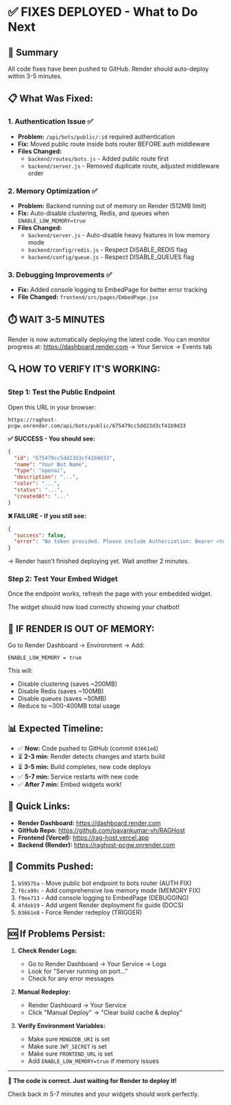 # ✅ FIXES DEPLOYED - What to Do Next

## 🎯 Summary
All code fixes have been pushed to GitHub. Render should auto-deploy within 3-5 minutes.

## 📋 What Was Fixed:

### 1. **Authentication Issue** ✅
   - **Problem:** `/api/bots/public/:id` required authentication
   - **Fix:** Moved public route inside bots router BEFORE auth middleware
   - **Files Changed:**
     - `backend/routes/bots.js` - Added public route first
     - `backend/server.js` - Removed duplicate route, adjusted middleware order

### 2. **Memory Optimization** ✅
   - **Problem:** Backend running out of memory on Render (512MB limit)
   - **Fix:** Auto-disable clustering, Redis, and queues when `ENABLE_LOW_MEMORY=true`
   - **Files Changed:**
     - `backend/server.js` - Auto-disable heavy features in low memory mode
     - `backend/config/redis.js` - Respect DISABLE_REDIS flag
     - `backend/config/queue.js` - Respect DISABLE_QUEUES flag

### 3. **Debugging Improvements** ✅
   - **Fix:** Added console logging to EmbedPage for better error tracking
   - **File Changed:** `frontend/src/pages/EmbedPage.jsx`

## ⏱️ WAIT 3-5 MINUTES

Render is now automatically deploying the latest code. You can monitor progress at:
https://dashboard.render.com → Your Service → Events tab

## 🔍 HOW TO VERIFY IT'S WORKING:

### Step 1: Test the Public Endpoint
Open this URL in your browser:
```
https://raghost-pcgw.onrender.com/api/bots/public/675479cc5dd23d3cf41b9d33
```

**✅ SUCCESS - You should see:**
```json
{
  "id": "675479cc5dd23d3cf41b9d33",
  "name": "Your Bot Name",
  "type": "openai",
  "description": "...",
  "color": "...",
  "status": "...",
  "createdAt": "..."
}
```

**❌ FAILURE - If you still see:**
```json
{
  "success": false,
  "error": "No token provided. Please include Authorization: Bearer <token>"
}
```
→ Render hasn't finished deploying yet. Wait another 2 minutes.

### Step 2: Test Your Embed Widget
Once the endpoint works, refresh the page with your embedded widget.

The widget should now load correctly showing your chatbot!

## 🚨 IF RENDER IS OUT OF MEMORY:

Go to Render Dashboard → Environment → Add:
```
ENABLE_LOW_MEMORY = true
```

This will:
- Disable clustering (saves ~200MB)
- Disable Redis (saves ~100MB)
- Disable queues (saves ~50MB)
- Reduce to ~300-400MB total usage

## 📊 Expected Timeline:

- ✅ **Now:** Code pushed to GitHub (commit `03661e8`)
- ⏳ **2-3 min:** Render detects changes and starts build
- ⏳ **3-5 min:** Build completes, new code deploys
- ✅ **5-7 min:** Service restarts with new code
- ✅ **After 7 min:** Embed widgets work!

## 🔗 Quick Links:

- **Render Dashboard:** https://dashboard.render.com
- **GitHub Repo:** https://github.com/pavankumar-vh/RAGHost
- **Frontend (Vercel):** https://rag-host.vercel.app
- **Backend (Render):** https://raghost-pcgw.onrender.com

## 📝 Commits Pushed:

1. `b59575a` - Move public bot endpoint to bots router (AUTH FIX)
2. `f6ca99c` - Add comprehensive low memory mode (MEMORY FIX)
3. `f9ee713` - Add console logging to EmbedPage (DEBUGGING)
4. `4fdeb19` - Add urgent Render deployment fix guide (DOCS)
5. `03661e8` - Force Render redeploy (TRIGGER)

## 🆘 If Problems Persist:

1. **Check Render Logs:**
   - Go to Render Dashboard → Your Service → Logs
   - Look for "Server running on port..."
   - Check for any error messages

2. **Manual Redeploy:**
   - Render Dashboard → Your Service
   - Click "Manual Deploy" → "Clear build cache & deploy"

3. **Verify Environment Variables:**
   - Make sure `MONGODB_URI` is set
   - Make sure `JWT_SECRET` is set
   - Make sure `FRONTEND_URL` is set
   - Add `ENABLE_LOW_MEMORY=true` if memory issues

---

**🎉 The code is correct. Just waiting for Render to deploy it!**

Check back in 5-7 minutes and your widgets should work perfectly.
